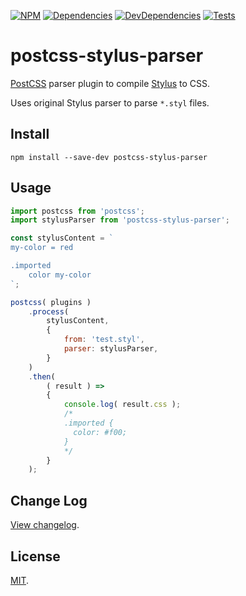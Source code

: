 [![NPM][npm]][npm-url]
[![Dependencies][deps]][deps-url]
[![DevDependencies][deps-dev]][deps-dev-url]
[![Tests][build]][build-url]

# postcss-stylus-parser

[PostCSS] parser plugin to compile [Stylus](https://github.com/stylus/stylus/) to CSS.

Uses original Stylus parser to parse `*.styl` files.

## Install

```
npm install --save-dev postcss-stylus-parser
```

## Usage

```js
import postcss from 'postcss';
import stylusParser from 'postcss-stylus-parser';

const stylusContent = `
my-color = red

.imported
	color my-color
`;

postcss( plugins )
	.process(
		stylusContent,
		{
			from: 'test.styl',
			parser: stylusParser,
		}
	)
	.then(
		( result ) =>
		{
			console.log( result.css );
			/*
			.imported {
			  color: #f00;
			}
			*/
		}
	);
```

## Change Log

[View changelog](CHANGELOG.md).

## License

[MIT](LICENSE).

[npm]: https://img.shields.io/npm/v/postcss-stylus-parser.svg
[npm-url]: https://npmjs.com/package/postcss-stylus-parser

[deps]: https://img.shields.io/david/Avol-V/postcss-stylus-parser.svg
[deps-url]: https://david-dm.org/Avol-V/postcss-stylus-parser

[deps-dev]: https://img.shields.io/david/dev/Avol-V/postcss-stylus-parser.svg
[deps-dev-url]: https://david-dm.org/Avol-V/postcss-stylus-parser?type=dev

[build]: https://img.shields.io/travis/Avol-V/postcss-stylus-parser.svg
[build-url]: https://travis-ci.org/Avol-V/postcss-stylus-parser

[PostCSS]: https://github.com/postcss/postcss
